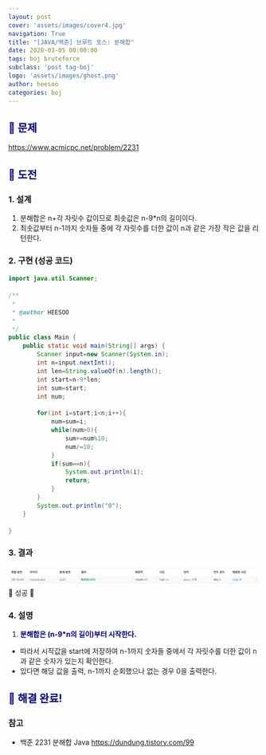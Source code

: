 ```yaml
---
layout: post
cover: 'assets/images/cover4.jpg'
navigation: True
title: "[JAVA/백준] 브루트 포스: 분해합"
date: 2020-03-05 00:00:00
tags: boj bruteforce
subclass: 'post tag-boj'
logo: 'assets/images/ghost.png'
author: heesoo
categories: boj
---
```

## <span style="color:navy">👀 문제</span>
<https://www.acmicpc.net/problem/2231>

## <span style="color:navy">👊 도전</span>

### 1. 설계
1. 분해합은 n+각 자릿수 값이므로 최솟값은 n-9*n의 길이이다.
2. 최솟값부터 n-1까지 숫자들 중에 각 자릿수를 더한 값이 n과 같은 가장 작은 값을 리턴한다.

### 2. 구현 (성공 코드)
```java
import java.util.Scanner;

/**
 * 
 * @author HEESOO
 *
 */
public class Main {
	public static void main(String[] args) {
		Scanner input=new Scanner(System.in);
		int n=input.nextInt();
		int len=String.valueOf(n).length();
		int start=n-9*len;
		int sum=start;
		int num;
		
		for(int i=start;i<n;i++){
			num=sum=i;
			while(num>0){
				sum+=num%10;
				num/=10;
			}
			if(sum==n){
				System.out.println(i);
				return;
			}
		}
		System.out.println("0");
	}
	
}

 ```

### 3. 결과
![실행결과](./assets/images/200305_2.PNG)
🤟 성공 🤟

### 4. 설명
1. **<span style="color:navy">분해합은 (n-9*n의 길이)부터 시작한다.</span>**
- 따라서 시작값을 start에 저장하여 n-1까지 숫자들 중에서 각 자릿수를 더한 값이 n과 같은 숫자가 있는지 확인한다.
- 있다면 해당 값을 출력, n-1까지 순회했으나 없는 경우 0을 출력한다.

## <span style="color:navy">👏 해결 완료!</span>

### 참고
- 백준 2231 분해합 Java <https://dundung.tistory.com/99>
